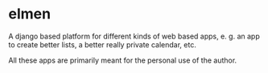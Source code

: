 # elmen
A django based platform for different kinds of web based apps, e. g. an app to create better lists, a better really private calendar, etc.

All these apps are primarily meant for the personal use of the author.
